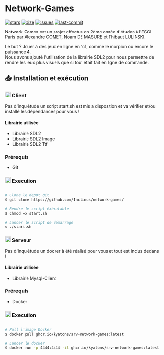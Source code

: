 # Network-Games 

[![stars](https://custom-icon-badges.demolab.com/github/stars/Inclinus/network-games?logo=star)]()
[![size](https://custom-icon-badges.demolab.com/github/languages/code-size/Inclinus/network-games?logo=file-code&logoColor=white)]()
[![issues](https://custom-icon-badges.demolab.com/github/issues-raw/Inclinus/network-games?logo=issue)]()
[![last-commit](https://custom-icon-badges.demolab.com/github/last-commit/Inclinus/network-games?logo=history&logoColor=white)]()


Network-Games est un projet effectué en 2ème année d'études à l'ESGI Paris par Alexandre COMET, Noam DE MASURE et Thibaut LULINSKI.

Le but ? Jouer à des jeux en ligne en 1c1, comme le morpion ou encore le puissance 4.\
Nous avons ajouté l'utilisation de la librairie SDL2 pour nous permettre de rendre les jeux plus visuels que si tout était fait en ligne de commande.

## 📥 Installation et exécution

### <img src="https://camo.githubusercontent.com/b462a7f57c3b8941b927b4100f1d5c6ebfc95d21a3715e588321f7282d9398e2/68747470733a2f2f63646e2e7261776769742e636f6d2f63726f636f64696c656a732f666f6e742d617765736f6d652d6173736574732f6d61737465722f6d656469612f7261696e626f772f74656c65766973696f6e2e737667" alt= "" width="18" height="18"> Client

Pas d'inquiétude un script start.sh est mis a disposition et va vérifier et/ou installé les dépendances pour vous !

#### Librairie utilisée

- Librairie SDL2
- Librairie SDL2 Image
- Librairie SDL2 Ttf

### Prérequis

- Git

### <img src="https://camo.githubusercontent.com/0ce367415651b8e93f7c81caf2fd447bb5633ed2b5e58b82fd032a15539009fa/68747470733a2f2f63646e2e7261776769742e636f6d2f63726f636f64696c656a732f666f6e742d617765736f6d652d6173736574732f6d61737465722f6d656469612f7261696e626f772f6c696e75782e737667" alt= "" width="18" height="18"> Execution

```bash

# Clone le depot git
$ git clone https://github.com/Inclinus/network-games/

# Rendre le script éxécutable
$ chmod +x start.sh

# Lancer le script de démarrage
$ ./start.sh

```

### <img src="https://camo.githubusercontent.com/90064d1c3c59aff29f5cb6d6b092659abae88a05f43f46a480691010a8c65841/68747470733a2f2f63646e2e7261776769742e636f6d2f63726f636f64696c656a732f666f6e742d617765736f6d652d6173736574732f6d61737465722f6d656469612f7261696e626f772f7461736b732e737667" alt= "" width="18" height="18"> Serveur

Pas d'inquiétude un docker à été réalisé pour vous et tout est inclus dedans !

#### Librairie utilisée

- Librairie Mysql-Client

### Prérequis

- Docker

### <img src="https://camo.githubusercontent.com/0ce367415651b8e93f7c81caf2fd447bb5633ed2b5e58b82fd032a15539009fa/68747470733a2f2f63646e2e7261776769742e636f6d2f63726f636f64696c656a732f666f6e742d617765736f6d652d6173736574732f6d61737465722f6d656469612f7261696e626f772f6c696e75782e737667" alt= "" width="18" height="18"> Execution

```bash

# Pull l'image Docker
$ docker pull ghcr.io/kyatons/srv-network-games:latest

# Lancer le docker
$ docker run -p 4444:4444 -it ghcr.io/kyatons/srv-network-games:latest
```
